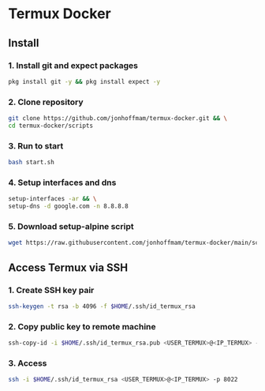 # Termux Docker

## Install

### 1. Install git and expect packages

```bash
pkg install git -y && pkg install expect -y
```

### 2. Clone repository

```bash
git clone https://github.com/jonhoffmam/termux-docker.git && \
cd termux-docker/scripts
```

### 3. Run to start

```bash
bash start.sh
```

### 4. Setup interfaces and dns

```bash
setup-interfaces -ar && \
setup-dns -d google.com -n 8.8.8.8
```

### 5. Download setup-alpine script

```bash
wget https://raw.githubusercontent.com/jonhoffmam/termux-docker/main/scripts/setup-alpine.sh
```

## Access Termux via SSH

### 1. Create SSH key pair

```bash
ssh-keygen -t rsa -b 4096 -f $HOME/.ssh/id_termux_rsa
```

### 2. Copy public key to remote machine

```bash
ssh-copy-id -i $HOME/.ssh/id_termux_rsa.pub <USER_TERMUX>@<IP_TERMUX> -p 8022
```

### 3. Access

```bash
ssh -i $HOME/.ssh/id_termux_rsa <USER_TERMUX>@<IP_TERMUX> -p 8022
```

